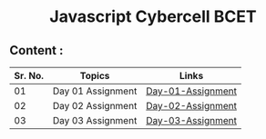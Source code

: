 <h1 align="center">Javascript Cybercell BCET</h1>

## Content : 
| Sr. No. | Topics | Links |
| --- | --- | --- |
| 01 | Day 01 Assignment | [Day-01-Assignment](./Day_01_Assignment/ "Day-01-Assignment") |
| 02 | Day 02 Assignment | [Day-02-Assignment](./Day_02_Assignment/ "Day-02-Assignment") |
| 03 | Day 03 Assignment | [Day-03-Assignment](./Day_03_Assignment/ "Day-03-Assignment") |
